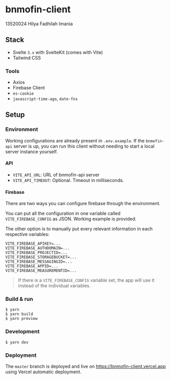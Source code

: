 # bnmofin-client

13520024 Hilya Fadhilah Imania

## Stack

- Svelte `3.x` with SvelteKit (comes with Vite)
- Tailwind CSS

### Tools

- Axios
- Firebase Client
- `es-cookie`
- `javascript-time-ago`, `date-fns`

## Setup

### Environment

Working configurations are already present in `.env.example`. If the `bnmofin-api`
server is up, you can run this client without needing to start a local server
instance yourself.

#### API

- `VITE_API_URL`: URL of bnmofin-api server
- `VITE_API_TIMEOUT`: Optional. Timeout in milliseconds.

#### Firebase

There are two ways you can configure firebase through the environment.

You can put all the configuration in one variable called
`VITE_FIREBASE_CONFIG` as JSON. Working example is provided.

The other option is to manually put every relevant information in each
respective variables:

```
VITE_FIREBASE_APIKEY=...
VITE_FIREBASE_AUTHDOMAIN=...
VITE_FIREBASE_PROJECTID=...
VITE_FIREBASE_STORAGEBUCKET=...
VITE_FIREBASE_MESSAGINGID=...
VITE_FIREBASE_APPID=...
VITE_FIREBASE_MEASUREMENTID=...
```

> If there is a `VITE_FIREBASE_CONFIG` variable set, the app will use it
> instead of the individual variables.

### Build & run

```
$ yarn
$ yarn build
$ yarn preview
```

### Development

```
$ yarn dev
```

### Deployment

The `master` branch is deployed and live on <https://bnmofin-client.vercel.app>
using Vercel automatic deployment.
